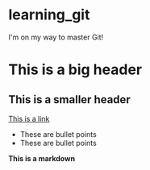 # learning_git
I'm on my way to master Git!
# This is a big header
## This is a smaller header
[This is a link](https://codingnomads.co)
- These are bullet points
- These are bullet points

**This is a markdown**
